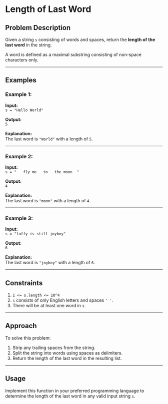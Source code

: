 # Length of Last Word

## Problem Description

Given a string `s` consisting of words and spaces, return the **length of the last word** in the string.

A word is defined as a maximal substring consisting of non-space characters only.

---

## Examples

### Example 1:

**Input:**  
`s = "Hello World"`

**Output:**  
`5`

**Explanation:**  
The last word is `"World"` with a length of `5`.

---

### Example 2:

**Input:**  
`s = "   fly me   to   the moon  "`

**Output:**  
`4`

**Explanation:**  
The last word is `"moon"` with a length of `4`.

---

### Example 3:

**Input:**  
`s = "luffy is still joyboy"`

**Output:**  
`6`

**Explanation:**  
The last word is `"joyboy"` with a length of `6`.

---

## Constraints

1. `1 <= s.length <= 10^4`
2. `s` consists of only English letters and spaces `' '`.
3. There will be at least one word in `s`.

---

## Approach

To solve this problem:

1. Strip any trailing spaces from the string.
2. Split the string into words using spaces as delimiters.
3. Return the length of the last word in the resulting list.

---

## Usage

Implement this function in your preferred programming language to determine the length of the last word in any valid input string `s`.

